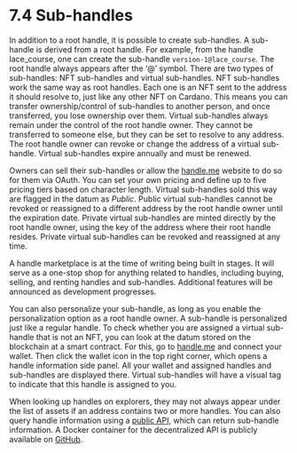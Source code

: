 # 7.4 Sub-handles  

In addition to a root handle, it is possible to create sub-handles. A sub-handle is derived from a root handle. For example, from the handle lace_course, one can create the sub-handle `version-1@lace_course`. The root handle always appears after the ‘@’ symbol. There are two types of sub-handles: NFT sub-handles and virtual sub-handles. NFT sub-handles work the same way as root handles. Each one is an NFT sent to the address it should resolve to, just like any other NFT on Cardano. This means you can transfer ownership/control of sub-handles to another person, and once transferred, you lose ownership over them. Virtual sub-handles always remain under the control of the root handle owner. They cannot be transferred to someone else, but they can be set to resolve to any address. The root handle owner can revoke or change the address of a virtual sub-handle. Virtual sub-handles expire annually and must be renewed.

Owners can sell their sub-handles or allow the [handle.me](http://handle.me) website to do so for them via OAuth. You can set your own pricing and define up to five pricing tiers based on character length. Virtual sub-handles sold this way are flagged in the datum as *Public*. Public virtual sub-handles cannot be revoked or reassigned to a different address by the root handle owner until the expiration date. Private virtual sub-handles are minted directly by the root handle owner, using the key of the address where their root handle resides. Private virtual sub-handles can be revoked and reassigned at any time.  

A handle marketplace is at the time of writing being built in stages. It will serve as a one-stop shop for anything related to handles, including buying, selling, and renting handles and sub-handles. Additional features will be announced as development progresses.  

You can also personalize your sub-handle, as long as you enable the personalization option as a root handle owner. A sub-handle is personalized just like a regular handle. To check whether you are assigned a virtual sub-handle that is not an NFT, you can look at the datum stored on the blockchain at a smart contract. For this, go to [handle.me](http://handle.me) and connect your wallet. Then click the wallet icon in the top right corner, which opens a handle information side panel. All your wallet and assigned handles and sub-handles are displayed there. Virtual sub-handles will have a visual tag to indicate that this handle is assigned to you.  

When looking up handles on explorers, they may not always appear under the list of assets if an address contains two or more handles. You can also query handle information using a [public API](https://api.handle.me/swagger/%20), which can return sub-handle information. A Docker container for the decentralized API is publicly available on [GitHub](https://github.com/koralabs/handles-public-api).  
